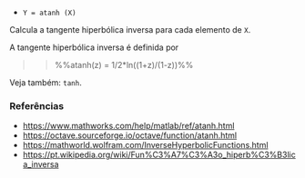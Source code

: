 * `Y = atanh (X)`

Calcula a tangente hiperbólica inversa para cada elemento de `X`.

A tangente hiperbólica inversa é definida por

>> %%atanh(z) = 1/2*ln((1+z)/(1-z))%%

Veja também: `tanh`.

### Referências

* https://www.mathworks.com/help/matlab/ref/atanh.html
* https://octave.sourceforge.io/octave/function/atanh.html
* https://mathworld.wolfram.com/InverseHyperbolicFunctions.html
* https://pt.wikipedia.org/wiki/Fun%C3%A7%C3%A3o_hiperb%C3%B3lica_inversa
